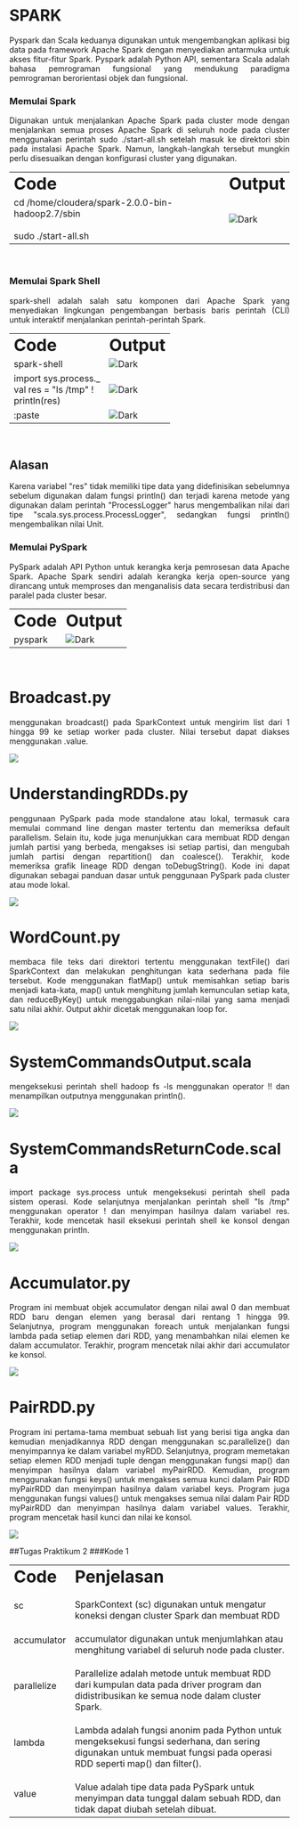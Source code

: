 # SPARK
<p align="justify">Pyspark dan Scala keduanya digunakan untuk mengembangkan aplikasi big data pada framework Apache Spark dengan menyediakan antarmuka untuk akses fitur-fitur Spark. Pyspark adalah Python API, sementara Scala adalah bahasa pemrograman fungsional yang mendukung paradigma pemrograman berorientasi objek dan fungsional.</p>

### Memulai Spark
<p align="justify">Digunakan untuk menjalankan Apache Spark pada cluster mode dengan menjalankan semua proses Apache Spark di seluruh node pada cluster menggunakan perintah sudo ./start-all.sh setelah masuk ke direktori sbin pada instalasi Apache Spark. Namun, langkah-langkah tersebut mungkin perlu disesuaikan dengan konfigurasi cluster yang digunakan.</p>
<table border="0">
 <tr>
    <td><b style="font-size:30px">Code</b></td>
    <td><b style="font-size:30px">Output</b></td>
 </tr>
 <tr>
    <td>cd /home/cloudera/spark-2.0.0-bin-hadoop2.7/sbin<br><br>sudo ./start-all.sh</td>
    <td><img alt="Dark" src="Memulai Spark.png"></td>
 </tr>
</table><br>

### Memulai Spark Shell
<p align="justify">spark-shell adalah salah satu komponen dari Apache Spark yang menyediakan lingkungan pengembangan berbasis baris perintah (CLI) untuk interaktif menjalankan perintah-perintah Spark.</p>
<table border="0">
 <tr>
    <td><b style="font-size:30px">Code</b></td>
    <td><b style="font-size:30px">Output</b></td>
 </tr>
 <tr>
    <td>spark-shell</td>
    <td><img alt="Dark" src="SparkShell.png"></td>
 </tr>
  <tr>
    <td>import sys.process._<br>val res = "ls /tmp" !<br>println(res)</td>
    <td><img alt="Dark" src="SparkShell1.png"></td>
 </tr>
 <tr>
    <td>:paste</td>
    <td><img alt="Dark" src="SparkShell2.png"></td>
 </tr>
</table><br>
<h2>Alasan</h2>
<p align="justify">Karena variabel "res" tidak memiliki tipe data yang didefinisikan sebelumnya sebelum digunakan dalam fungsi println() dan terjadi karena metode yang digunakan dalam perintah "ProcessLogger" harus mengembalikan nilai dari tipe "scala.sys.process.ProcessLogger", sedangkan fungsi println() mengembalikan nilai Unit.</p>

### Memulai PySpark
<p align="justify">PySpark adalah API Python untuk kerangka kerja pemrosesan data Apache Spark. Apache Spark sendiri adalah kerangka kerja open-source yang dirancang untuk memproses dan menganalisis data secara terdistribusi dan paralel pada cluster besar.</p>
<table border="0">
 <tr>
    <td><b style="font-size:30px">Code</b></td>
    <td><b style="font-size:30px">Output</b></td>
 </tr>
 <tr>
    <td>pyspark</td>
    <td><img alt="Dark" src="pyspark.png"></td>
 </tr>
</table><br>

  <h1> Broadcast.py</h1>
  <p align="justify">menggunakan broadcast() pada SparkContext untuk mengirim list dari 1 hingga 99 ke setiap worker pada cluster. Nilai tersebut dapat diakses menggunakan .value.</p>
  <img src="broadcast.png">
  
  <h1> UnderstandingRDDs.py</h1>
  <p align="justify">penggunaan PySpark pada mode standalone atau lokal, termasuk cara memulai command line dengan master tertentu dan memeriksa default parallelism. Selain itu, kode juga menunjukkan cara membuat RDD dengan jumlah partisi yang berbeda, mengakses isi setiap partisi, dan mengubah jumlah partisi dengan repartition() dan coalesce(). Terakhir, kode memeriksa grafik lineage RDD dengan toDebugString(). Kode ini dapat digunakan sebagai panduan dasar untuk penggunaan PySpark pada cluster atau mode lokal.</p>
  <img src="UnderstandingRDDs.png">

  <h1> WordCount.py</h1>
  <p align="justify">membaca file teks dari direktori tertentu menggunakan textFile() dari SparkContext dan melakukan penghitungan kata sederhana pada file tersebut. Kode menggunakan flatMap() untuk memisahkan setiap baris menjadi kata-kata, map() untuk menghitung jumlah kemunculan setiap kata, dan reduceByKey() untuk menggabungkan nilai-nilai yang sama menjadi satu nilai akhir. Output akhir dicetak menggunakan loop for. </p>
  <img src="WordCount.png">
  
  <h1> SystemCommandsOutput.scala</h1>
  <p align="justify">mengeksekusi perintah shell hadoop fs -ls menggunakan operator !! dan menampilkan outputnya menggunakan println().</p>
  <img src="SystemCommandsOutput.png">

  <h1> SystemCommandsReturnCode.scala</h1>
  <p align="justify">import package sys.process untuk mengeksekusi perintah shell pada sistem operasi. Kode selanjutnya menjalankan perintah shell "ls /tmp" menggunakan operator ! dan menyimpan hasilnya dalam variabel res. Terakhir, kode mencetak hasil eksekusi perintah shell ke konsol dengan menggunakan println.</p>
  <img src="SystemCommandsReturnCode.png">
  
<h1> Accumulator.py</h1>
  <p align="justify">Program ini membuat objek accumulator dengan nilai awal 0 dan membuat RDD baru dengan elemen yang berasal dari rentang 1 hingga 99. Selanjutnya, program menggunakan foreach untuk menjalankan fungsi lambda pada setiap elemen dari RDD, yang menambahkan nilai elemen ke dalam accumulator. Terakhir, program mencetak nilai akhir dari accumulator ke konsol.</p>
<img src="accumulator.png">

<h1> PairRDD.py</h1>
  <p align="justify">Program ini pertama-tama membuat sebuah list yang berisi tiga angka dan kemudian menjadikannya RDD dengan menggunakan sc.parallelize() dan menyimpannya ke dalam variabel myRDD. Selanjutnya, program memetakan setiap elemen RDD menjadi tuple dengan menggunakan fungsi map() dan menyimpan hasilnya dalam variabel myPairRDD. Kemudian, program menggunakan fungsi keys() untuk mengakses semua kunci dalam Pair RDD myPairRDD dan menyimpan hasilnya dalam variabel keys. Program juga menggunakan fungsi values() untuk mengakses semua nilai dalam Pair RDD myPairRDD dan menyimpan hasilnya dalam variabel values. Terakhir, program mencetak hasil kunci dan nilai ke konsol.</p>
<img src="pairRDD.png">

##Tugas Praktikum 2
###Kode 1
<table border="0">
 <tr>
    <td><b style="font-size:30px">Code</b></td>
    <td><b style="font-size:30px">Penjelasan</b></td>
 </tr>
 <tr>
    <td>sc</td>
    <td><p align="justify"></p>SparkContext (sc) digunakan untuk mengatur koneksi dengan cluster Spark dan membuat RDD</td>
 </tr>
 <tr>
    <td>accumulator</td>
    <td><p align="justify"></p>accumulator digunakan untuk menjumlahkan atau menghitung variabel di seluruh node pada cluster.</td>
 </tr>
 <tr>
    <td>parallelize</td>
    <td><p align="justify"></p>Parallelize adalah metode untuk membuat RDD dari kumpulan data pada driver program dan didistribusikan ke semua node dalam cluster Spark.</td>
 </tr>
  <tr>
    <td>lambda</td>
    <td><p align="justify"></p>Lambda adalah fungsi anonim pada Python untuk mengeksekusi fungsi sederhana, dan sering digunakan untuk membuat fungsi pada operasi RDD seperti map() dan filter().</td>
 </tr>
   <tr>
    <td>value</td>
    <td><p align="justify"></p>Value adalah tipe data pada PySpark untuk menyimpan data tunggal dalam sebuah RDD, dan tidak dapat diubah setelah dibuat.</td>
 </tr>
</table><br>
